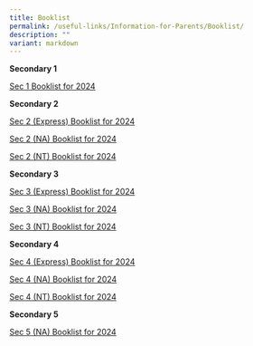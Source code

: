 ```yaml
---
title: Booklist
permalink: /useful-links/Information-for-Parents/Booklist/
description: ""
variant: markdown
---
```

**Secondary 1**

[Sec 1 Booklist for 2024](/files/S1_with_Uniform_Sale.pdf)

**Secondary 2**  

[Sec 2 (Express) Booklist for 2024](/files/sec%202%20(express)%20booklist%20for%202024.PDF)

[Sec 2 (NA) Booklist for 2024](/files/sec%202%20(na)%20booklist%20for%202024.PDF)

[Sec 2 (NT) Booklist for 2024](/files/sec%202%20(nt)%20booklist%20for%202024.PDF)

  

**Secondary 3**

[Sec 3 (Express) Booklist for 2024](/files/sec%203%20(express)%20booklist%20for%202024.PDF)

[Sec 3 (NA) Booklist for 2024](/files/sec%203%20(na)%20booklist%20for%202024.PDF)

[Sec 3 (NT) Booklist for 2024](/files/sec%203%20(nt)%20booklist%20for%202024.PDF)

  

**Secondary 4**

[Sec 4 (Express) Booklist for 2024](/files/sec%204%20(express)%20booklist%20for%202024.PDF)

[Sec 4 (NA) Booklist for 2024](/files/sec%204%20(na)%20booklist%20for%202024.PDF)

[Sec 4 (NT) Booklist for 2024](/files/sec%204%20(nt)%20booklist%20for%202024.PDF)

  

**Secondary 5**

[Sec 5 (NA) Booklist for 2024](/files/sec%205%20(na)%20booklist%20for%202024.PDF)